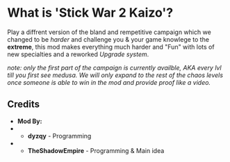 # What is 'Stick War 2 Kaizo'?
Play a diffrent version of the bland and rempetitive campaign which we changed to be *harder* and challenge you & your game knowlege to the **extreme**, this mod makes everything much harder and "Fun" with lots of new specialties and a reworked *Upgrade system*.

*note: only the first part of the campaign is currently availble, AKA every lvl till you first see medusa. We will only expand to the rest of the chaos levels once someone is able to win in the mod and provide proof like a video.*

## Credits
- **Mod By:**
- - **dyzqy** - Programming
- - **TheShadowEmpire** - Programming & Main idea
